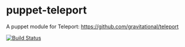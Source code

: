 # puppet-teleport

A puppet module for Teleport: https://github.com/gravitational/teleport

[![Build Status](https://travis-ci.org/jaxxstorm/puppet-teleport.svg?branch=master)](https://travis-ci.org/jaxxstorm/puppet-teleport)

